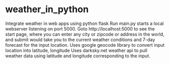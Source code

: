 # weather_in_python
Integrate weather in web apps using python flask
Run main.py starts a local webserver listening on port 5000.  Goto http://localhost:5000 to see the start page, where you can enter any city or zipcode or address in the world, and submit would take you to the current weather conditions and 7-day forecast for the input location.
Uses google geocode library to convert input location into latitude, longitude
Uses darksky.net weather api to pull weather data using latitude and longitude corresponding to the input.
